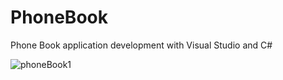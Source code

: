 # PhoneBook
Phone Book application development with Visual Studio and C#

![phoneBook1](https://user-images.githubusercontent.com/58330742/183089218-e6c9210e-5ead-45ef-a4d5-ab0879d09cd2.PNG)

